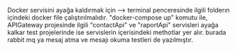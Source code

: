 Docker servisini ayağa kaldırmak için --> terminal penceresinde ilgili folderın içindeki docker file çalıştırılmalıdır. "docker-compose up" komutu ile,
APIGateway projesinde ilgili "contactApi" ve "raportApi" servisleri ayağa kalkar
test projelerinde ise servislerin içerisindeki methotlar yer alır. burada rabbit mq ya mesaj atma ve mesajı okuma testleri de yazılmıştır. 
